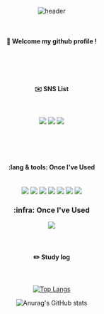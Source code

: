 <div align="center">
  
![header](https://capsule-render.vercel.app/api?type=waving&text=kilkat&height=250&fontSize=70)

<br/>
  
####  :wave: Welcome my github profile !
  
<br/>
<br/>
<br/>
  
####  ✉️ SNS List

<br/>
  
<a href="https://www.facebook.com/rhkddns3459" target="_blank"><img src="https://img.shields.io/badge/facebook-1877F2?style=flat-square&logo=facebook&logoColor=white"/></a>
<a href="https://www.instagram.com/k_kilkat" target="_blank"><img src="https://img.shields.io/badge/instagram-E4405F?style=flat-square&logo=instagram&logoColor=white"/></a>
<a href="https://kilkat.tistory.com" target="_blank"><img src="https://img.shields.io/badge/tistory-000000?style=flat-square&logo=tistory&logoColor=white"/></a>

<br/>
<br/>
<br/>
  
####  :lang & tools: Once I've Used 

<br/>
  
<img src="https://img.shields.io/badge/python-3776AB?style=for-the-badge&logo=python&logoColor=white">
<img src="https://img.shields.io/badge/django-092E20?style=for-the-badge&logo=django&logoColor=white">
<img src="https://img.shields.io/badge/node.js-339933?style=for-the-badge&logo=nodedotjs&logoColor=white">
<img src="https://img.shields.io/badge/kalilinux-557C94?style=for-the-badge&logo=kalilinux&logoColor=white">
<img src="https://img.shields.io/badge/ubuntu-E95420?style=for-the-badge&logo=ubuntu&logoColor=white">
<img src="https://img.shields.io/badge/wireshark-1679A7?style=for-the-badge&logo=wireshark&logoColor=white">
<img src="https://img.shields.io/badge/github-181717?style=for-the-badge&logo=github&logoColor=white">

###  :infra: Once I've Used

<img src="https://img.shields.io/badge/awsfargate-FF9900?style=for-the-badge&logo=github&logoColor=white">

<br/>
<br/>
<br/>
  
#### :pencil2: Study log

<br/>
  
[![Top Langs](https://github-readme-stats.vercel.app/api/top-langs/?username=kilkat&layout=compact)](https://github.com/anuraghazra/github-readme-stats)
  
![Anurag's GitHub stats](https://github-readme-stats.vercel.app/api?username=kilkat&show_icons=true&theme=radical)
  
</div>
